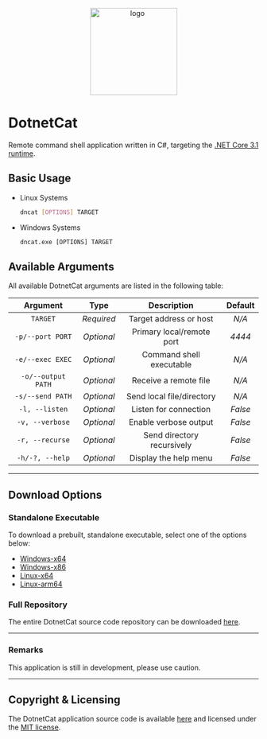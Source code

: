 <p align="center">
    <img src="DotnetCat/Resources/Icon.ico" width=175 alt="logo">
</p>

# DotnetCat

Remote command shell application written in C#,
targeting the [.NET Core 3.1 runtime](https://dotnet.microsoft.com/download/dotnet-core/current/runtime).

## Basic Usage

* Linux Systems

    ```bash
    dncat [OPTIONS] TARGET
    ```

* Windows Systems

    ```bat
    dncat.exe [OPTIONS] TARGET
    ```

## Available Arguments

All available DotnetCat arguments are listed in the following table:

| Argument           | Type       | Description                | Default |
|:------------------:|:----------:|:--------------------------:|:-------:|
| `TARGET`           | *Required* | Target address or host     | *N/A*   |
| `-p/--port PORT`   | *Optional* | Primary local/remote port  | *4444*  |
| `-e/--exec EXEC`   | *Optional* | Command shell executable   | *N/A*   |
| `-o/--output PATH` | *Optional* | Receive a remote file      | *N/A*   |
| `-s/--send PATH`   | *Optional* | Send local file/directory  | *N/A*   |
| `-l, --listen`     | *Optional* | Listen for connection      | *False* |
| `-v, --verbose`    | *Optional* | Enable verbose output      | *False* |
| `-r, --recurse`    | *Optional* | Send directory recursively | *False* |
| `-h/-?, --help`    | *Optional* | Display the help menu      | *False* |

***

## Download Options

### Standalone Executable

To download a prebuilt, standalone executable, select one of the options below:

* [Windows-x64](https://github.com/vandavey/DotnetCat/raw/master/DotnetCat/bin/Zips/DotnetCat_Win-x64.zip)
* [Windows-x86](https://github.com/vandavey/DotnetCat/raw/master/DotnetCat/bin/Zips/DotnetCat_Win-x86.zip)
* [Linux-x64](https://github.com/vandavey/DotnetCat/raw/master/DotnetCat/bin/Zips/DotnetCat_Linux-x64.zip)
* [Linux-arm64](https://github.com/vandavey/DotnetCat/raw/master/DotnetCat/bin/Zips/DotnetCat_Linux-arm64.zip)

### Full Repository

The entire DotnetCat source code repository can be downloaded [here](https://github.com/vandavey/DotnetCat/archive/master.zip).

***

### Remarks

This application is still in development, please use caution.

***

## Copyright & Licensing

The DotnetCat application source code is available [here](https://github.com/vandavey/DotnetCat)
and licensed under the [MIT license](LICENSE.md).
